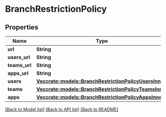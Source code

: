 # BranchRestrictionPolicy

## Properties

Name | Type | Description | Notes
------------ | ------------- | ------------- | -------------
**url** | **String** |  | 
**users_url** | **String** |  | 
**teams_url** | **String** |  | 
**apps_url** | **String** |  | 
**users** | [**Vec<crate::models::BranchRestrictionPolicyUsersInner>**](branch_restriction_policy_users_inner.md) |  | 
**teams** | [**Vec<crate::models::BranchRestrictionPolicyTeamsInner>**](branch_restriction_policy_teams_inner.md) |  | 
**apps** | [**Vec<crate::models::BranchRestrictionPolicyAppsInner>**](branch_restriction_policy_apps_inner.md) |  | 

[[Back to Model list]](../README.md#documentation-for-models) [[Back to API list]](../README.md#documentation-for-api-endpoints) [[Back to README]](../README.md)


